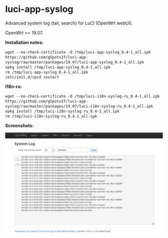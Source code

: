 # luci-app-syslog
Advanced system log (tail, search) for LuCI (OpenWrt webUI).

OpenWrt >= 19.07.

**Installation notes:**

    wget --no-check-certificate -O /tmp/luci-app-syslog_0.4-1_all.ipk https://github.com/gSpotx2f/luci-app-syslog/raw/master/packages/19.07/luci-app-syslog_0.4-1_all.ipk
    opkg install /tmp/luci-app-syslog_0.4-1_all.ipk
    rm /tmp/luci-app-syslog_0.4-1_all.ipk
    /etc/init.d/rpcd restart

**i18n-ru:**

    wget --no-check-certificate -O /tmp/luci-i18n-syslog-ru_0.4-1_all.ipk https://github.com/gSpotx2f/luci-app-syslog/raw/master/packages/19.07/luci-i18n-syslog-ru_0.4-1_all.ipk
    opkg install /tmp/luci-i18n-syslog-ru_0.4-1_all.ipk
    rm /tmp/luci-i18n-syslog-ru_0.4-1_all.ipk

**Screenshots:**

![](https://github.com/gSpotx2f/luci-app-syslog/blob/master/screenshots/01.jpg)
